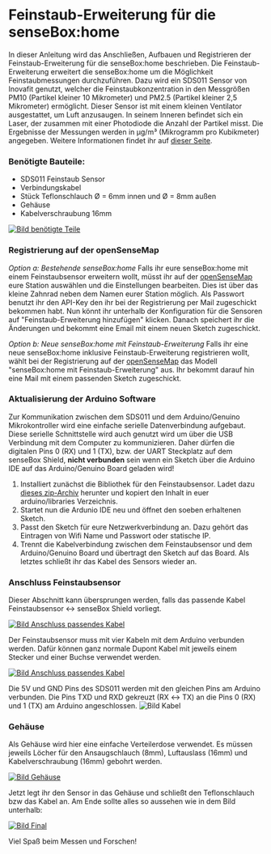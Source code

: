 # Feinstaub-Erweiterung für die senseBox:home

In dieser Anleitung wird das Anschließen, Aufbauen und Registrieren der Feinstaub-Erweiterung für die senseBox:home beschrieben. Die Feinstaub-Erweiterung erweitert die senseBox:home um die Möglichkeit Feinstaubmessungen durchzuführen. Dazu wird ein SDS011 Sensor von Inovafit genutzt, welcher die Feinstaubkonzentration in den Messgrößen PM10 (Partikel kleiner 10 Mikrometer) und PM2.5 (Partikel kleiner 2,5 Mikrometer) ermöglicht. Dieser Sensor ist mit einem kleinen Ventilator ausgestattet, um Luft anzusaugen. In seinem Inneren befindet sich ein Laser, der zusammen mit einer Photodiode die Anzahl der Partikel misst. Die Ergebnisse der Messungen werden in µg/m³ (Mikrogramm pro Kubikmeter) angegeben. Weitere Informationen findet ihr auf [dieser Seite](http://aqicn.org/sensor/sds011/de/).

### Benötigte Bauteile:
- SDS011 Feinstaub Sensor
- Verbindungskabel
- Stück Teflonschlauch Ø = 6mm innen und Ø = 8mm außen
- Gehäuse
- Kabelverschraubung 16mm

[![Bild benötigte Teile](https://raw.githubusercontent.com/sensebox/resources/master/images/feinstaub-erweiterung/01overview_small.jpg)](https://raw.githubusercontent.com/sensebox/resources/master/images/feinstaub-erweiterung/01overview.jpg)

### Registrierung auf der openSenseMap

_Option a: Bestehende senseBox:home_ Falls ihr eure senseBox:home mit einem Feinstaubsensor erweitern wollt, müsst ihr auf der [openSenseMap](https://opensensemap.org/) eure Station auswählen und die Einstellungen bearbeiten. Dies ist über das kleine Zahnrad neben dem Namen eurer Station möglich. Als Passwort benutzt ihr den API-Key den ihr bei der Registrierung per Mail zugeschickt bekommen habt.
Nun könnt ihr unterhalb der Konfiguration für die Sensoren auf "Feinstaub-Erweiterung hinzufügen" klicken. Danach speichert ihr die Änderungen und bekommt eine Email mit einem neuen Sketch zugeschickt.

_Option b: Neue senseBox:home mit Feinstaub-Erweiterung_ Falls ihr eine neue senseBox:home inklusive Feinstaub-Erweiterung registrieren wollt, wählt bei der Registrierung auf der [openSenseMap](https://opensensemap.org/) das Modell "senseBox:home mit Feinstaub-Erweiterung" aus. Ihr bekommt darauf hin eine Mail mit einem passenden Sketch zugeschickt.

### Aktualisierung der Arduino Software

Zur Kommunikation zwischen dem SDS011 und dem Arduino/Genuino Mikrokontroller wird eine einfache serielle Datenverbindung aufgebaut. Diese serielle Schnittstelle wird auch genutzt wird um über die USB Verbindung mit dem Computer zu kommunizieren. Daher dürfen die digitalen Pins 0 (RX) und 1 (TX), bzw. der UART Steckplatz auf dem senseBox Shield, **nicht verbunden** sein wenn ein Sketch über die Arduino IDE auf das Arduino/Genuino Board geladen wird!

1. Installiert zunächst die Bibliothek für den Feinstaubsensor. Ladet dazu [dieses zip-Archiv](https://github.com/sensebox/SDS011-select-serial/archive/master.zip) herunter und kopiert den Inhalt in euer arduino/libraries Verzeichnis.
2. Startet nun die Ardunio IDE neu und öffnet den soeben erhaltenen Sketch.
3. Passt den Sketch für eure Netzwerkverbindung an. Dazu gehört das Eintragen von Wifi Name und Passwort oder statische IP.
4. Trennt die Kabelverbindung zwischen dem Feinstaubsensor und dem Arduino/Genuino Board und übertragt den Sketch auf das Board. Als letztes schließt ihr das Kabel des Sensors wieder an.

### Anschluss Feinstaubsensor

Dieser Abschnitt kann übersprungen werden, falls das passende Kabel Feinstaubsensor ↔ senseBox Shield vorliegt.

[![Bild Anschluss passendes Kabel](https://raw.githubusercontent.com/sensebox/resources/master/images/feinstaub-erweiterung/02verkabelung1_small.jpg)](https://raw.githubusercontent.com/sensebox/resources/master/images/feinstaub-erweiterung/02verkabelung1.jpg)

Der Feinstaubsensor muss mit vier Kabeln mit dem Arduino verbunden werden. Dafür können ganz normale Dupont Kabel mit jeweils einem Stecker und einer Buchse verwendet werden.

[![Bild Anschluss passendes Kabel](https://raw.githubusercontent.com/sensebox/resources/master/images/feinstaub-erweiterung/03verkabelung2_small.jpg)](https://raw.githubusercontent.com/sensebox/resources/master/images/feinstaub-erweiterung/03verkabelung2.jpg)

Die 5V und GND Pins des SDS011 werden mit den gleichen Pins am Arduino verbunden. Die Pins TXD und RXD gekreuzt (RX ↔ TX) an die Pins 0 (RX) und 1 (TX) am Arduino angeschlossen.
![Bild Kabel](https://raw.githubusercontent.com/sensebox/resources/master/images/feinstaub-erweiterung/035verkabelung.png)

### Gehäuse
Als Gehäuse wird hier eine einfache Verteilerdose verwendet. Es müssen jeweils Löcher für den Ansaugschlauch (8mm), Luftauslass (16mm) und Kabelverschraubung (16mm) gebohrt werden.

[![Bild Gehäuse](https://raw.githubusercontent.com/sensebox/resources/master/images/feinstaub-erweiterung/04bohrung_small.jpg)](https://raw.githubusercontent.com/sensebox/resources/master/images/feinstaub-erweiterung/04bohrung.jpg)

Jetzt legt ihr den Sensor in das Gehäuse und schließt den Teflonschlauch bzw das Kabel an. Am Ende sollte alles so aussehen wie in dem Bild unterhalb:

[![Bild Final](https://raw.githubusercontent.com/sensebox/resources/master/images/feinstaub-erweiterung/05ready_small.jpg)](https://raw.githubusercontent.com/sensebox/resources/master/images/feinstaub-erweiterung/05ready.jpg)

Viel Spaß beim Messen und Forschen!


